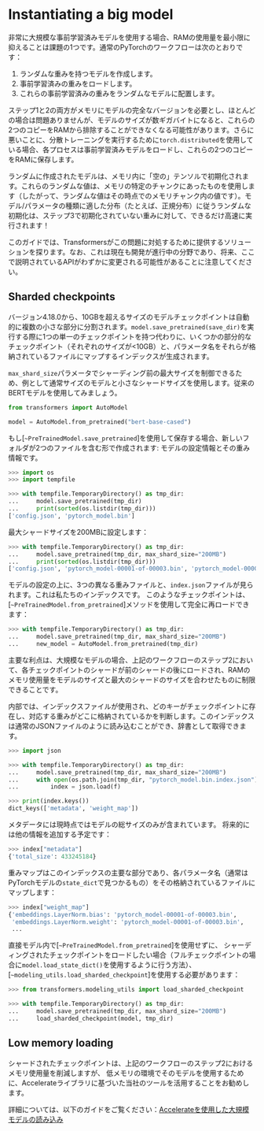 <!--Copyright 2023 The HuggingFace Team. All rights reserved.

Licensed under the Apache License, Version 2.0 (the "License"); you may not use this file except in compliance with
the License. You may obtain a copy of the License at

http://www.apache.org/licenses/LICENSE-2.0

Unless required by applicable law or agreed to in writing, software distributed under the License is distributed on
an "AS IS" BASIS, WITHOUT WARRANTIES OR CONDITIONS OF ANY KIND, either express or implied. See the License for the
specific language governing permissions and limitations under the License.

⚠️ Note that this file is in Markdown but contain specific syntax for our doc-builder (similar to MDX) that may not be
rendered properly in your Markdown viewer.

-->

# Instantiating a big model

非常に大規模な事前学習済みモデルを使用する場合、RAMの使用量を最小限に抑えることは課題の1つです。通常のPyTorchのワークフローは次のとおりです：

1. ランダムな重みを持つモデルを作成します。
2. 事前学習済みの重みをロードします。
3. これらの事前学習済みの重みをランダムなモデルに配置します。

ステップ1と2の両方がメモリにモデルの完全なバージョンを必要とし、ほとんどの場合は問題ありませんが、モデルのサイズが数ギガバイトになると、これらの2つのコピーをRAMから排除することができなくなる可能性があります。さらに悪いことに、分散トレーニングを実行するために`torch.distributed`を使用している場合、各プロセスは事前学習済みモデルをロードし、これらの2つのコピーをRAMに保存します。

<Tip>

ランダムに作成されたモデルは、メモリ内に「空の」テンソルで初期化されます。これらのランダムな値は、メモリの特定のチャンクにあったものを使用します（したがって、ランダムな値はその時点でのメモリチャンク内の値です）。モデル/パラメータの種類に適した分布（たとえば、正規分布）に従うランダムな初期化は、ステップ3で初期化されていない重みに対して、できるだけ高速に実行されます！

</Tip>

このガイドでは、Transformersがこの問題に対処するために提供するソリューションを探ります。なお、これは現在も開発が進行中の分野であり、将来、ここで説明されているAPIがわずかに変更される可能性があることに注意してください。

## Sharded checkpoints

バージョン4.18.0から、10GBを超えるサイズのモデルチェックポイントは自動的に複数の小さな部分に分割されます。`model.save_pretrained(save_dir)`を実行する際に1つの単一のチェックポイントを持つ代わりに、いくつかの部分的なチェックポイント（それぞれのサイズが<10GB）と、パラメータ名をそれらが格納されているファイルにマップするインデックスが生成されます。

`max_shard_size`パラメータでシャーディング前の最大サイズを制御できるため、例として通常サイズのモデルと小さなシャードサイズを使用します。従来のBERTモデルを使用してみましょう。


```py
from transformers import AutoModel

model = AutoModel.from_pretrained("bert-base-cased")
```

もし[`~PreTrainedModel.save_pretrained`]を使用して保存する場合、新しいフォルダが2つのファイルを含む形で作成されます: モデルの設定情報とその重み情報です。

```py
>>> import os
>>> import tempfile

>>> with tempfile.TemporaryDirectory() as tmp_dir:
...     model.save_pretrained(tmp_dir)
...     print(sorted(os.listdir(tmp_dir)))
['config.json', 'pytorch_model.bin']
```

最大シャードサイズを200MBに設定します：

```py
>>> with tempfile.TemporaryDirectory() as tmp_dir:
...     model.save_pretrained(tmp_dir, max_shard_size="200MB")
...     print(sorted(os.listdir(tmp_dir)))
['config.json', 'pytorch_model-00001-of-00003.bin', 'pytorch_model-00002-of-00003.bin', 'pytorch_model-00003-of-00003.bin', 'pytorch_model.bin.index.json']
```

モデルの設定の上に、3つの異なる重みファイルと、`index.json`ファイルが見られます。これは私たちのインデックスです。
このようなチェックポイントは、[`~PreTrainedModel.from_pretrained`]メソッドを使用して完全に再ロードできます：

```py
>>> with tempfile.TemporaryDirectory() as tmp_dir:
...     model.save_pretrained(tmp_dir, max_shard_size="200MB")
...     new_model = AutoModel.from_pretrained(tmp_dir)
```

主要な利点は、大規模なモデルの場合、上記のワークフローのステップ2において、各チェックポイントのシャードが前のシャードの後にロードされ、RAMのメモリ使用量をモデルのサイズと最大のシャードのサイズを合わせたものに制限できることです。

内部では、インデックスファイルが使用され、どのキーがチェックポイントに存在し、対応する重みがどこに格納されているかを判断します。このインデックスは通常のJSONファイルのように読み込むことができ、辞書として取得できます。


```py
>>> import json

>>> with tempfile.TemporaryDirectory() as tmp_dir:
...     model.save_pretrained(tmp_dir, max_shard_size="200MB")
...     with open(os.path.join(tmp_dir, "pytorch_model.bin.index.json"), "r") as f:
...         index = json.load(f)

>>> print(index.keys())
dict_keys(['metadata', 'weight_map'])
```

メタデータには現時点ではモデルの総サイズのみが含まれています。
将来的には他の情報を追加する予定です：

```py
>>> index["metadata"]
{'total_size': 433245184}
```

重みマップはこのインデックスの主要な部分であり、各パラメータ名（通常はPyTorchモデルの`state_dict`で見つかるもの）をその格納されているファイルにマップします：

```py
>>> index["weight_map"]
{'embeddings.LayerNorm.bias': 'pytorch_model-00001-of-00003.bin',
 'embeddings.LayerNorm.weight': 'pytorch_model-00001-of-00003.bin',
 ...
```

直接モデル内で[`~PreTrainedModel.from_pretrained`]を使用せずに、
シャーディングされたチェックポイントをロードしたい場合（フルチェックポイントの場合に`model.load_state_dict()`を使用するように行う方法）、[`~modeling_utils.load_sharded_checkpoint`]を使用する必要があります：


```py
>>> from transformers.modeling_utils import load_sharded_checkpoint

>>> with tempfile.TemporaryDirectory() as tmp_dir:
...     model.save_pretrained(tmp_dir, max_shard_size="200MB")
...     load_sharded_checkpoint(model, tmp_dir)
```


## Low memory loading

シャードされたチェックポイントは、上記のワークフローのステップ2におけるメモリ使用量を削減しますが、
低メモリの環境でそのモデルを使用するために、Accelerateライブラリに基づいた当社のツールを活用することをお勧めします。

詳細については、以下のガイドをご覧ください：[Accelerateを使用した大規模モデルの読み込み](./main_classes/model#large-model-loading)
